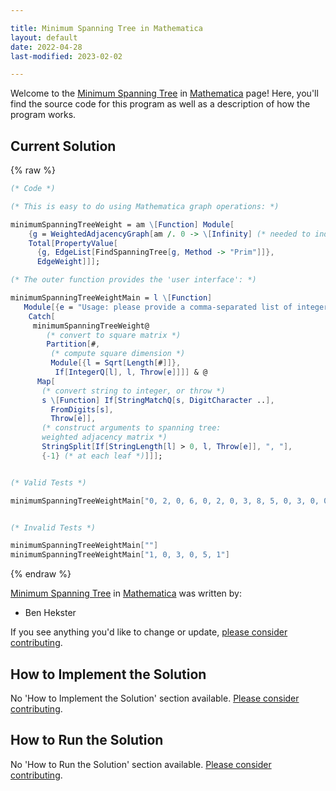 ```yaml
---

title: Minimum Spanning Tree in Mathematica
layout: default
date: 2022-04-28
last-modified: 2023-02-02

---
```


Welcome to the [Minimum Spanning Tree](https://sampleprograms.io/projects/minimum-spanning-tree) in [Mathematica](https://sampleprograms.io/languages/mathematica) page! Here, you'll find the source code for this program as well as a description of how the program works.

## Current Solution

{% raw %}

```mathematica
(* Code *)

(* This is easy to do using Mathematica graph operations: *)

minimumSpanningTreeWeight = am \[Function] Module[
    {g = WeightedAdjacencyGraph[am /. 0 -> \[Infinity] (* needed to indicate no edge *)]},
    Total[PropertyValue[
      {g, EdgeList[FindSpanningTree[g, Method -> "Prim"]]},
      EdgeWeight]]];

(* The outer function provides the 'user interface': *)

minimumSpanningTreeWeightMain = l \[Function]
   Module[{e = "Usage: please provide a comma-separated list of integers"},
    Catch[
     minimumSpanningTreeWeight@
        (* convert to square matrix *)
        Partition[#,
         (* compute square dimension *)
         Module[{l = Sqrt[Length[#]]}, 
          If[IntegerQ[l], l, Throw[e]]]] & @
      Map[
       (* convert string to integer, or throw *)
       s \[Function] If[StringMatchQ[s, DigitCharacter ..],
         FromDigits[s],
         Throw[e]],
       (* construct arguments to spanning tree: 
       weighted adjacency matrix *)
       StringSplit[If[StringLength[l] > 0, l, Throw[e]], ", "],
       {-1} (* at each leaf *)]]];


(* Valid Tests *)

minimumSpanningTreeWeightMain["0, 2, 0, 6, 0, 2, 0, 3, 8, 5, 0, 3, 0, 0, 7, 6, 8, 0, 0, 9, 0, 5, 7, 9, 0"]


(* Invalid Tests *)

minimumSpanningTreeWeightMain[""]
minimumSpanningTreeWeightMain["1, 0, 3, 0, 5, 1"]
```

{% endraw %}

[Minimum Spanning Tree](https://sampleprograms.io/projects/minimum-spanning-tree) in [Mathematica](https://sampleprograms.io/languages/mathematica) was written by:

- Ben Hekster

If you see anything you'd like to change or update, [please consider contributing](https://github.com/TheRenegadeCoder/sample-programs).

## How to Implement the Solution

No 'How to Implement the Solution' section available. [Please consider contributing](https://github.com/TheRenegadeCoder/sample-programs-website).

## How to Run the Solution

No 'How to Run the Solution' section available. [Please consider contributing](https://github.com/TheRenegadeCoder/sample-programs-website).
